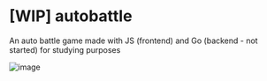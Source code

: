 # [WIP] autobattle
An auto battle game made with JS (frontend) and Go (backend - not started) for studying purposes

![image](https://user-images.githubusercontent.com/15313802/121272194-b65d8380-c89b-11eb-805c-34269eca6e0c.png)

